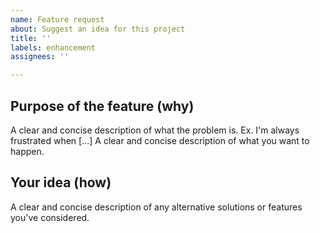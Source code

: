 ```yaml
---
name: Feature request
about: Suggest an idea for this project
title: ''
labels: enhancement
assignees: ''

---
```


## Purpose of the feature (why)
A clear and concise description of what the problem is. Ex. I'm always frustrated when [...]
A clear and concise description of what you want to happen.

## Your idea (how)
A clear and concise description of any alternative solutions or features you've considered.
